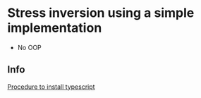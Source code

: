 # Stress inversion using a simple implementation
- No OOP

## Info
[Procedure to install typescript](https://bobaekang.com/blog/minimal-typescript-project-setup-for-curious-minds/)
 